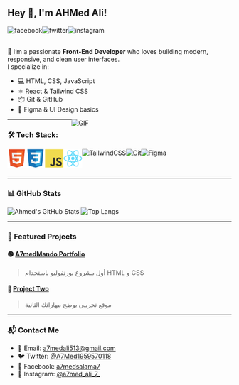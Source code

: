 ## Hey 👋, I'm AHMed Ali!

<a href='https://www.facebook.com/a7medsalama7/'><img align='left' alt="facebook" src="https://cdn.jsdelivr.net/npm/simple-icons@v5/icons/facebook.svg" height='18px'/></a>
<a href='https://x.com/A7Med1959570118'><img align='left' alt="twitter" src="https://cdn.jsdelivr.net/npm/simple-icons@v5/icons/twitter.svg" height='18px'/></a>
<a href='https://www.instagram.com/a7med_ali_7_?igsh=MWVrZTk2ZmRxcXR3dg=='><img align='left' alt="instagram" src="https://cdn.jsdelivr.net/npm/simple-icons@v5/icons/instagram.svg" height='18px'/></a>

<br/><br/>

🎯 I’m a passionate **Front‑End Developer** who loves building modern, responsive, and clean user interfaces.  
I specialize in:
- 💻 HTML, CSS, JavaScript
- ⚛️ React & Tailwind CSS
- 📦 Git & GitHub
- 🎨 Figma & UI Design basics

<img align="right" alt="GIF" src="https://raw.githubusercontent.com/rahul-jha98/rahul-jha98/main/techstack.gif" width="360px"/>

---

### 🛠️ Tech Stack:

<a href="https://developer.mozilla.org/en-US/docs/Web/HTML" target="_blank"><img align="left" alt="HTML" height="42px" src="https://raw.githubusercontent.com/devicons/devicon/master/icons/html5/html5-original.svg"/></a>
<a href="https://developer.mozilla.org/en-US/docs/Web/CSS" target="_blank"><img align="left" alt="CSS" height="42px" src="https://raw.githubusercontent.com/devicons/devicon/master/icons/css3/css3-original.svg"/></a>
<a href="https://developer.mozilla.org/en-US/docs/Web/JavaScript" target="_blank"><img align="left" alt="JavaScript" height="42px" src="https://raw.githubusercontent.com/devicons/devicon/master/icons/javascript/javascript-original.svg"/></a>
<a href="https://reactjs.org/" target="_blank"><img align="left" alt="React" height="42px" src="https://raw.githubusercontent.com/devicons/devicon/master/icons/react/react-original.svg"/></a>
<a href="https://tailwindcss.com/" target="_blank"><img align="left" alt="TailwindCSS" height="42px" src="https://www.vectorlogo.zone/logos/tailwindcss/tailwindcss-icon.svg"/></a>
<a href="https://git-scm.com/" target="_blank"><img align="left" alt="Git" height="42px" src="https://www.vectorlogo.zone/logos/git-scm/git-scm-icon.svg"/></a>
<a href="https://figma.com/" target="_blank"><img align="left" alt="Figma" height="42px" src="https://www.vectorlogo.zone/logos/figma/figma-icon.svg"/></a>

<br/><br/><br/>

---

### 📊 GitHub Stats

![Ahmed's GitHub Stats](https://github-readme-stats.vercel.app/api?username=A7medMando&show_icons=true&theme=radical)
![Top Langs](https://github-readme-stats.vercel.app/api/top-langs/?username=A7medMando&layout=compact&theme=radical)

---

### 🚀 Featured Projects

#### 🟢 [A7medMando Portfolio](https://a7medmando.github.io/A7medMando/)  
> أول مشروع بورتفوليو باستخدام HTML و CSS

#### 🔵 [Project Two](https://a7medmando.github.io/project-2/)  
> موقع تجريبي يوضح مهاراتك الثانية

---

### 📬 Contact Me

- 📧 Email: a7medali513@gmail.com  
- 🐦 Twitter: [@A7Med1959570118](https://x.com/A7Med1959570118)  
- 📘 Facebook: [a7medsalama7](https://www.facebook.com/a7medsalama7/)  
- 📸 Instagram: [@a7med_ali_7_](https://www.instagram.com/a7med_ali_7_?igsh=MWVrZTk2ZmRxcXR3dg==)  
